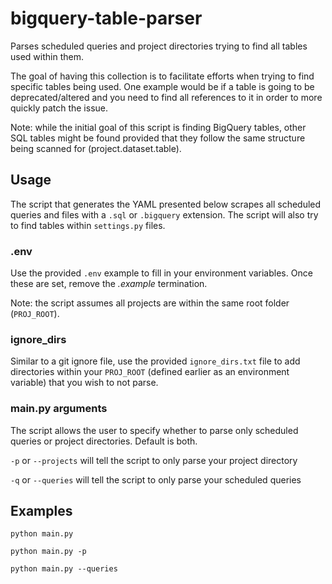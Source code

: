 # bigquery-table-parser
Parses scheduled queries and project directories trying to find all tables used within them.

The goal of having this collection is to facilitate efforts when trying to find specific tables being used. One example 
would be if a table is going to be deprecated/altered and you need to find all references to it in order to more quickly
patch the issue.

Note: while the initial goal of this script is finding BigQuery tables, other SQL tables might be found provided that 
they follow the same structure being scanned for (project.dataset.table).

## Usage

The script that generates the YAML presented below scrapes all scheduled queries and files
with a `.sql` or `.bigquery` extension. The script will also try to find tables within `settings.py` files.

### .env
Use the provided `.env` example to fill in your environment variables. 
Once these are set, remove the *.example* termination.

Note: the script assumes all projects are within the same root folder (`PROJ_ROOT`). 

### ignore_dirs
Similar to a git ignore file, use the provided `ignore_dirs.txt` file to add directories within your `PROJ_ROOT` 
(defined earlier as an environment variable) that you wish to not parse.

### main.py arguments
The script allows the user to specify whether to parse only scheduled queries or project directories. Default is both.

`-p` or `--projects` will tell the script to only parse your project directory

`-q` or `--queries` will tell the script to only parse your scheduled queries

## Examples

```
python main.py

python main.py -p

python main.py --queries
```


